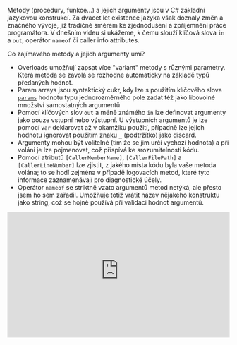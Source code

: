 <!-- dcterms:title = C# pro mírně pokročilé: Argumenty metod -->
<!-- dcterms:abstract = Metody (procedury, funkce...) a jejich argumenty jsou v C# základní jazykovou konstrukcí. Za dvacet let existence jazyka však doznaly změn a značného vývoje, již tradičně směrem ke zjednodušení a zpříjemnění práce programátora. V dnešním videu si ukážeme, k čemu slouží klíčová slova in a out, operátor nameof či caller info attributes. -->
<!-- dcterms:creator = Michal Altair Valášek -->
<!-- x4w:pictureUrl = /perex-pictures/20210916-csharp-arguments.jpg -->
<!-- x4w:pictureWidth = 150 -->
<!-- x4w:pictureHeight = 150 -->
<!-- x4w:coverUrl = /cover-pictures/20210916-csharp-arguments.jpg-->
<!-- x4w:category = Z-TECH -->
<!-- x4w:category = IT -->
<!-- x4w:serial = C# pro mírně pokročilé -->
<!-- dcterms:dateAccepted = 2021-09-16 -->

Metody (procedury, funkce...) a jejich argumenty jsou v C# základní jazykovou konstrukcí. Za dvacet let existence jazyka však doznaly změn a značného vývoje, již tradičně směrem ke zjednodušení a zpříjemnění práce programátora. V dnešním videu si ukážeme, k čemu slouží klíčová slova `in` a `out`, operátor `nameof` či caller info attributes.

Co zajímavého metody a jejich argumenty umí?

* Overloads umožňují zapsat více "variant" metody s různými parametry. Která metoda se zavolá se rozhodne automaticky na základě typů předaných hodnot.
* Param arrays jsou syntaktický cukr, kdy lze s použitím klíčového slova [`params`](https://docs.microsoft.com/en-us/dotnet/csharp/language-reference/keywords/params) hodnotu typu jednorozměrného pole zadat též jako libovolné množství samostatných argumentů 
* Pomocí klíčových slov `out` a méně známého `in` lze definovat argumenty jako pouze vstupní nebo výstupní. U výstupních argumentů je lze pomocí `var` deklarovat až v okamžiku použití, případně lze jejich hodnotu ignorovat použitím znaku `_` (podtržítko) jako discard.
* Argumenty mohou být volitelné (tím že se jim určí výchozí hodnota) a při volání je lze pojmenovat, což přispívá ke srozumitelnosti kódu.
* Pomocí atributů `[CallerMemberName]`, `[CallerFilePath]` a `[CallerLineNumber]` lze zjistit, z jakého místa kódu byla vaše metoda volána; to se hodí zejména v případě logovacích metod, které tyto informace zaznamenávají pro diagnostické účely.
* Operátor `nameof` se striktně vzato argumentů metod netýká, ale přesto jsem ho sem zařadil. Umožňuje totiž vrátit název nějakého konstruktu jako string, což se hojně používá při validaci hodnot argumentů.

<div style="position:relative;padding-top:56.25%;">
  <iframe src="https://www.youtube-nocookie.com/embed/KO2fzGmsuRE" frameborder="0" allowfullscreen allow="accelerometer; autoplay; encrypted-media; gyroscope; picture-in-picture" style="position:absolute;top:0;left:0;width:100%;height:100%;"></iframe>
</div>
